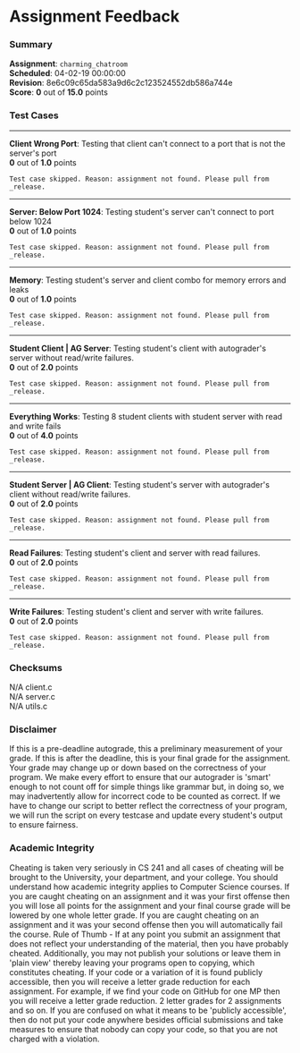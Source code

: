 # Assignment Feedback

### Summary

**Assignment**: `charming_chatroom`  
**Scheduled**: 04-02-19 00:00:00  
**Revision**: 8e6c09c65da583a9d6c2c123524552db586a744e  
**Score**: **0** out of **15.0** points

### Test Cases
---

**Client Wrong Port**: Testing that client can't connect to a port that is not the server's port  
**0** out of **1.0** points
```
Test case skipped. Reason: assignment not found. Please pull from _release.
```
---

**Server: Below Port 1024**: Testing student's server can't connect to port below 1024  
**0** out of **1.0** points
```
Test case skipped. Reason: assignment not found. Please pull from _release.
```
---

**Memory**: Testing student's server and client combo for memory errors and leaks  
**0** out of **1.0** points
```
Test case skipped. Reason: assignment not found. Please pull from _release.
```
---

**Student Client | AG Server**: Testing student's client with autograder's server without read/write failures.  
**0** out of **2.0** points
```
Test case skipped. Reason: assignment not found. Please pull from _release.
```
---

**Everything Works**: Testing 8 student clients with student server with read and write fails  
**0** out of **4.0** points
```
Test case skipped. Reason: assignment not found. Please pull from _release.
```
---

**Student Server | AG Client**: Testing student's server with autograder's client without read/write failures.  
**0** out of **2.0** points
```
Test case skipped. Reason: assignment not found. Please pull from _release.
```
---

**Read Failures**: Testing student's client and server with read failures.  
**0** out of **2.0** points
```
Test case skipped. Reason: assignment not found. Please pull from _release.
```
---

**Write Failures**: Testing student's client and server with write failures.  
**0** out of **2.0** points
```
Test case skipped. Reason: assignment not found. Please pull from _release.
```
### Checksums

N/A client.c  
N/A server.c  
N/A utils.c


### Disclaimer
If this is a pre-deadline autograde, this a preliminary measurement of your grade.
If this is after the deadline, this is your final grade for the assignment.
Your grade may change up or down based on the correctness of your program.
We make every effort to ensure that our autograder is 'smart' enough to not count off
for simple things like grammar but, in doing so, we may inadvertently allow for
incorrect code to be counted as correct.
If we have to change our script to better reflect the correctness of your program,
we will run the script on every testcase and update every student's output to ensure fairness.



### Academic Integrity
Cheating is taken very seriously in CS 241 and all cases of cheating will be brought to the University, your department, and your college.
You should understand how academic integrity applies to Computer Science courses.
If you are caught cheating on an assignment and it was your first offense then you will lose all points for the assignment and your final course
grade will be lowered by one whole letter grade. If you are caught cheating on an assignment and it was your second offense then you will automatically fail the course.
Rule of Thumb - If at any point you submit an assignment that does not reflect your understanding of the material, then you have probably cheated.
Additionally, you may not publish your solutions or leave them in 'plain view' thereby leaving your programs open to copying, which constitutes cheating.
If your code or a variation of it is found publicly accessible, then you will receive a letter grade reduction for each assignment.
For example, if we find your code on GitHub for one MP then you will receive a letter grade reduction. 2 letter grades for 2 assignments and so on.
If you are confused on what it means to be 'publicly accessible', then do not put your code anywhere besides official submissions and take measures
to ensure that nobody can copy your code, so that you are not charged with a violation.


